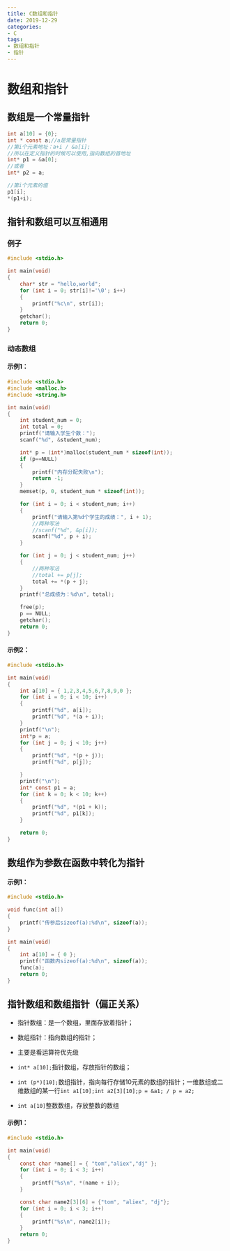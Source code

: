 ```yaml
---
title: C数组和指针
date: 2019-12-29
categories: 
- C
tags: 
- 数组和指针
- 指针
---
```


# 数组和指针
## 数组是一个常量指针

```c
int a[10] = {0};
int * const a;//a是常量指针
//第i个元素地址：a+i / &a[i];
//所以在定义指针的时候可以使用,指向数组的首地址
int* p1 = &a[0];
//或者
int* p2 = a;

//第i个元素的值
p1[i];
*(p1+i);

```

## 指针和数组可以互相通用
### 例子
```c
#include <stdio.h>

int main(void) 
{
	char* str = "hello,world";
	for (int i = 0; str[i]!='\0'; i++)
	{
		printf("%c\n", str[i]);
	}
	getchar();
	return 0;
}
```

### 动态数组
#### 示例1：
```c
#include <stdio.h>
#include <malloc.h>
#include <string.h>

int main(void) 
{
	int student_num = 0;
	int total = 0;
	printf("请输入学生个数：");
	scanf("%d", &student_num);

	int* p = (int*)malloc(student_num * sizeof(int));
	if (p==NULL)
	{
		printf("内存分配失败\n");
		return -1;
	}
	memset(p, 0, student_num * sizeof(int));

	for (int i = 0; i < student_num; i++)
	{
		printf("请输入第%d个学生的成绩：", i + 1);
        //两种写法
		//scanf("%d", &p[i]);
		scanf("%d", p + i);
	}

	for (int j = 0; j < student_num; j++)
	{
        //两种写法
		//total += p[j];
		total += *(p + j);
	}
	printf("总成绩为：%d\n", total);

    free(p);
	p == NULL;
	getchar();
	return 0;
}
```
#### 示例2：
```c
#include <stdio.h>

int main(void) 
{
	int a[10] = { 1,2,3,4,5,6,7,8,9,0 };
	for (int i = 0; i < 10; i++)
	{
		printf("%d", a[i]);
		printf("%d", *(a + i));
	}
	printf("\n");
	int*p = a;
	for (int j = 0; j < 10; j++)
	{
		printf("%d", *(p + j));
		printf("%d", p[j]);

	}
	printf("\n");
	int* const p1 = a;
	for (int k = 0; k < 10; k++)
	{
		printf("%d", *(p1 + k));
		printf("%d", p1[k]);
	}

	return 0;
}
```
## 数组作为参数在函数中转化为指针
#### 示例1：
```c
#include <stdio.h>

void func(int a[])
{
	printf("传参后sizeof(a):%d\n", sizeof(a));
}

int main(void) 
{
	int a[10] = { 0 };
	printf("函数内sizeof(a):%d\n", sizeof(a));
	func(a);
	return 0;
}
```

## 指针数组和数组指针（偏正关系）
- 指针数组：是一个数组，里面存放着指针；
- 数组指针：指向数组的指针；
- 主要是看运算符优先级

- ```int* a[10];```指针数组，存放指针的数组；
- ```int (p*)[10];```数组指针，指向每行存储10元素的数组的指针；一维数组或二维数组的某一行```int a1[10];int a2[3][10];p = &a1; / p = a2;```
- ```int a[10]```整数数组，存放整数的数组
  
#### 示例1：
```c
#include <stdio.h>

int main(void) 
{
	const char *name[] = { "tom","aliex","dj" };
	for (int i = 0; i < 3; i++)
	{
		printf("%s\n", *(name + i));
	}

	const char name2[3][6] = {"tom", "aliex", "dj"};
	for (int i = 0; i < 3; i++)
	{
		printf("%s\n", name2[i]);
	}
	return 0;
}
```